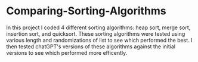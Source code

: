 # Comparing-Sorting-Algorithms
In this project I coded 4 different sorting algorithms: heap sort, merge sort, insertion sort, and quicksort. These sorting algorithms were tested using various length and randomizations of list to see which performed the best. I then tested chatGPT's versions of these algorithms against the initial versions to see which performed more efficently.
